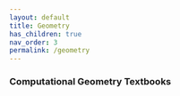 ```yaml
---
layout: default
title: Geometry
has_children: true
nav_order: 3
permalink: /geometry
---
```


### Computational Geometry Textbooks




